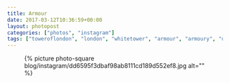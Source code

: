 ```yaml
---
title: Armour
date: 2017-03-12T10:36:59+00:00
layout: photopost
categories: ["photos", "instagram"]
tags: ["toweroflondon", "london", "whitetower", "armour", "armoury", "uk", "codpiece"]
---
```


<figure class="photo photo--square">
  {% picture photo-square blog/instagram/dd6595f3dbaf98ab8111cd189d552ef8.jpg alt="" %}
</figure>


